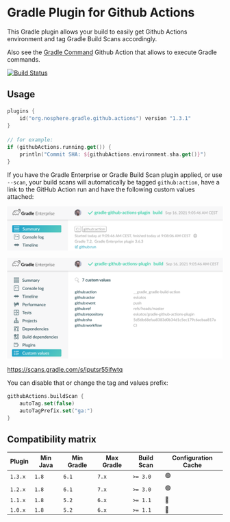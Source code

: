 # Gradle Plugin for Github Actions

This Gradle plugin allows your build to easily get Github Actions environment and tag Gradle Build Scans accordingly.

Also see the [Gradle Command](https://github.com/marketplace/actions/gradle-build-action) Github Action that allows to execute Gradle commands.

[![Build Status](https://github.com/eskatos/gradle-github-actions-plugin/workflows/CI/badge.svg)](https://github.com/eskatos/gradle-github-actions-plugin/actions)

## Usage

```kotlin
plugins {
    id("org.nosphere.gradle.github.actions") version "1.3.1"
}

// for example:
if (githubActions.running.get()) {
    println("Commit SHA: ${githubActions.environment.sha.get()}")
}
```

If you have the Gradle Enterprise or Gradle Build Scan plugin applied, or use `--scan`, your build scans will automatically be tagged `github:action`, have a link to the GitHub Action run and have the following custom values attached:

![tag](src/docs/images/build-scan-info.png "Build Scan info")

![tag](src/docs/images/build-scan-values.png "Build Scan values")

https://scans.gradle.com/s/iputsr55ifwtq

You can disable that or change the tag and values prefix:

```kotlin
githubActions.buildScan {
    autoTag.set(false)
    autoTagPrefix.set("ga:")
}
```

## Compatibility matrix

| Plugin | Min Java | Min Gradle | Max Gradle | Build Scan | Configuration Cache
| --- | --- | --- | --- | --- | ---
| `1.3.x` | `1.8` | `6.1` | `7.x` | `>= 3.0` | 🟢
| `1.2.x` | `1.8` | `6.1` | `7.x` | `>= 3.0` | 🟢
| `1.1.x` | `1.8` | `5.2` | `6.x` | `>= 1.1` | 🔴
| `1.0.x` | `1.8` | `5.2` | `6.x` | `>= 1.1` | 🔴
